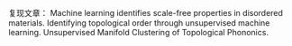 复现文章：
Machine learning identifies scale-free properties in disordered materials.
Identifying topological order through unsupervised machine learning.
Unsupervised Manifold Clustering of Topological Phononics.
